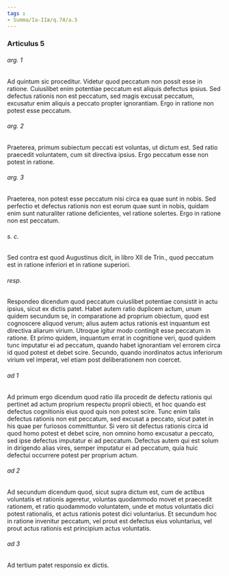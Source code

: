 ```yaml
---
tags : 
- Summa/Ia-IIæ/q.74/a.5
---
```


### Articulus 5

###### arg. 1
Ad quintum sic proceditur. Videtur quod peccatum non possit esse in ratione. Cuiuslibet enim potentiae peccatum est aliquis defectus ipsius. Sed defectus rationis non est peccatum, sed magis excusat peccatum, excusatur enim aliquis a peccato propter ignorantiam. Ergo in ratione non potest esse peccatum.

###### arg. 2
Praeterea, primum subiectum peccati est voluntas, ut dictum est. Sed ratio praecedit voluntatem, cum sit directiva ipsius. Ergo peccatum esse non potest in ratione.

###### arg. 3
Praeterea, non potest esse peccatum nisi circa ea quae sunt in nobis. Sed perfectio et defectus rationis non est eorum quae sunt in nobis, quidam enim sunt naturaliter ratione deficientes, vel ratione solertes. Ergo in ratione non est peccatum.

###### s. c.
Sed contra est quod Augustinus dicit, in libro XII de Trin., quod peccatum est in ratione inferiori et in ratione superiori.

###### resp.
Respondeo dicendum quod peccatum cuiuslibet potentiae consistit in actu ipsius, sicut ex dictis patet. Habet autem ratio duplicem actum, unum quidem secundum se, in comparatione ad proprium obiectum, quod est cognoscere aliquod verum; alius autem actus rationis est inquantum est directiva aliarum virium. Utroque igitur modo contingit esse peccatum in ratione. Et primo quidem, inquantum errat in cognitione veri, quod quidem tunc imputatur ei ad peccatum, quando habet ignorantiam vel errorem circa id quod potest et debet scire. Secundo, quando inordinatos actus inferiorum virium vel imperat, vel etiam post deliberationem non coercet.

###### ad 1
Ad primum ergo dicendum quod ratio illa procedit de defectu rationis qui pertinet ad actum proprium respectu proprii obiecti, et hoc quando est defectus cognitionis eius quod quis non potest scire. Tunc enim talis defectus rationis non est peccatum, sed excusat a peccato, sicut patet in his quae per furiosos committuntur. Si vero sit defectus rationis circa id quod homo potest et debet scire, non omnino homo excusatur a peccato, sed ipse defectus imputatur ei ad peccatum. Defectus autem qui est solum in dirigendo alias vires, semper imputatur ei ad peccatum, quia huic defectui occurrere potest per proprium actum.

###### ad 2
Ad secundum dicendum quod, sicut supra dictum est, cum de actibus voluntatis et rationis ageretur, voluntas quodammodo movet et praecedit rationem, et ratio quodammodo voluntatem, unde et motus voluntatis dici potest rationalis, et actus rationis potest dici voluntarius. Et secundum hoc in ratione invenitur peccatum, vel prout est defectus eius voluntarius, vel prout actus rationis est principium actus voluntatis.

###### ad 3
Ad tertium patet responsio ex dictis.

